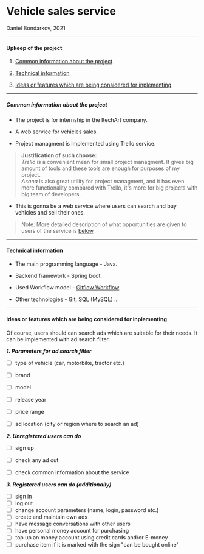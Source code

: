 
# Vehicle sales service

Daniel Bondarkov, 2021

***

#### Upkeep of the project

1. [Common information about the project](#common-info)

2. [Technical information](#tech-info)

3. [Ideas or features which are being considered for inplementing](#features)

***

<a id="common-info"></a>

##### Common information about the project

* The project is for internship in the ItechArt company.  

* A web service for vehicles sales.  

* Project managment is implemented using Trello service.

> **Justification of such choose:**  
> *Trello* is a convenient mean for small project managment. It gives big amount of tools and these tools are enough for purposes of my project.  
> *Asana* is also great utility for project managment, and it has even more functionality compared with Trello, it's more for big projects with big team of developers. 

* This is gonna be a web service where users can search and buy vehicles and sell their ones.  

> Note: More detailed description of what opportunities are given to users of the service is [below](#features).


***

<a id="tech-info"></a>

#### Technical information  

* The main programming language - Java. 

* Backend framework - Spring boot.  

* Used Workflow model - [Gitflow Workflow][1]

* Other technologies - Git, SQL (MySQL) ...

[1]: <https://www.atlassian.com/git/tutorials/comparing-workflows/gitflow-workflow> "Gitflow model"


***

<a id="features"></a>

#### Ideas or features which are being considered for inplementing

Of course, users should can search ads which are suitable for their needs. It can be implemented with ad search filter.  


***1. Parameters for ad search filter***

- [ ] type of vehicle (car, motorbike, tractor etc.)
- [ ] brand
- [ ] model
- [ ] release year
- [ ] price range
- [ ] ad location (city or region where to search an ad)  


***2. Unregistered users can do***

- [ ] sign up
- [ ] check any ad out
- [ ] check common information about the service  


***3. Registered users can do (additionally)***

- [ ] sign in
- [ ] log out
- [ ] change account parameters (name, login, password etc.)
- [ ] create and maintain own ads
- [ ] have message conversations with other users
- [ ] have personal money account for purchasing
- [ ] top up an money account using credit cards and/or E-money
- [ ] purchase item if it is marked with the sign "can be bought online"